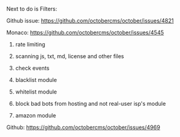 Next to do is Filters:

Github issue: https://github.com/octobercms/october/issues/4821

Monaco: https://github.com/octobercms/october/issues/4545

1. rate limiting

2. scanning js, txt, md, license and other files

3. check events

4. blacklist module

5. whitelist module

6. block bad bots from hosting and not real-user isp's module

7. amazon module

Github: https://github.com/octobercms/october/issues/4969
